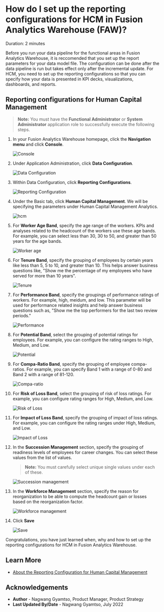 # How do I set up the reporting configurations for HCM in Fusion Analytics Warehouse (FAW)?
Duration: 2 minutes

Before you run your data pipeline for the functional areas in Fusion Analytics Warehouse, it is reccomended that you set up the report parameters for your data model file. The configuration can be done after the data pipeline is run but takes effect only after the incremental update. For HCM, you need to set up the reporting configurations so that you can specify how your data is presented in KPI decks, visualizations, dashboards, and reports.

## Reporting configurations for Human Capital Management

>**Note:** You must have the **Functional Administrator** or **System Administrator** application role to successfully execute the following steps.

1. In your Fusion Analytics Warehouse homepage, click the **Navigation menu** and click **Console**.

    ![Console](images/console.png)

2. Under Application Administration, click **Data Configuration**.

    ![Data Configuration](images/data-config.png)

3. Within Data Configuration, click **Reporting Configurations**.

    ![Reporting Configuration](images/reporting-config.png)

4. Under the Basic tab, click **Human Capital Management**. We will be specifying the parameters under Human Capital Management Analytics.

    ![hcm](images/hcm.png)

5. For **Worker Age Band**, specify the age range of the workers. KPIs and analyses related to the headcount of the workers use these age bands. For example, you can select less than 30, 30 to 50, and greater than 50 years for the age bands.

    ![Worker age](images/worker-age.png)

6. For **Tenure Band**, specify the grouping of employees by certain years like less than 5, 5 to 10, and greater than 10. This helps answer business questions like, "Show me the percentage of my employees who have served for more than 10 years".

    ![Tenure](images/tenure.png)

7. For **Performance Band**, specify the groupings of performance ratings of workers. For example, high, meidum, and low. This parameter will be used for performance related insights and help answer business questions such as, "Show me the top performers for the last two review periods."

    ![Performance](images/performance.png)

8. For **Potential Band**, select the grouping of potential ratings for employees. For example, you can configure the rating ranges to High, Medium, and Low.

    ![Potential](images/potential.png)

9. For **Compa-Ratio Band**, specify the grouping of employee compa-ratios. For example, you can specify Band 1 with a range of 0-80 and Band 2 with a range of 81-120.

    ![Compa-ratio](images/compa-ratio.png)

10. For **Risk of Loss Band**, select the grouping of risk of loss ratings. For example, you can configure rating ranges for High, Medium, and Low.

    ![Risk of Loss](images/risk-loss.png)

11. For **Impact of Loss Band**, specify the grouping of impact of loss ratings. For example, you can configure the rating ranges under High, Medium, and Low.

    ![Impact of Loss](images/impact-loss.png)

12. In the **Succession Management** section, specify the grouping of readiness levels of employees for career changes. You can select these values from the list of values.

    >**Note:** You must carefully select unique single values under each of these.

    ![Succession management](images/succession.png)

13. In the **Workforce Management** section, specify the reason for reorganization to be able to compute the headcount gain or losses based on the reorganization factor.

    ![Workforce management](images/workforce.png)

14. Click **Save**

    ![Save](images/save.png)

Congratulations, you have just learned when, why and how to set up the reporting configurations for HCM in Fusion Analytics Warehouse.

## Learn More

* [About the Reporting Configuration for Human Capital Management](https://docs.oracle.com/en/cloud/saas/analytics/22r2/fawag/reporting-configurations.html#GUID-B57289FB-BD7E-4D3F-809F-CC38E6F564DC)

## Acknowledgements
* **Author** - Nagwang Gyamtso, Product Manager, Product Strategy
* **Last Updated By/Date** - Nagwang Gyamtso,  July 2022
